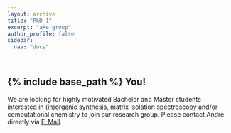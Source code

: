 ```yaml
---
layout: archive
title: "PhD 1"
excerpt: "ake group"
author_profile: false
sidebar:
  nav: "docs"

---
```


{% include base_path %}
You!
------
We are looking for highly motivated Bachelor and Master students interested in (in)organic synthesis, matrix isolation spectroscopy and/or computational chemistry to join our research group. Please contact André directly via <a href="mailto:Andre.Eckhardt[at]rub.de">E-Mail</a>.





